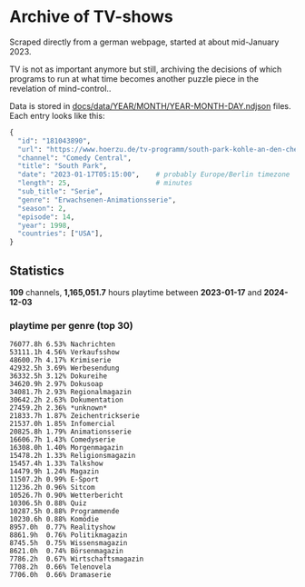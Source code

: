 # Archive of TV-shows

Scraped directly from a german webpage, started at about mid-January 2023.

TV is not as important anymore but still, archiving the decisions of which programs to run at what time
becomes another puzzle piece in the revelation of mind-control.. 

Data is stored in [docs/data/YEAR/MONTH/YEAR-MONTH-DAY.ndjson](docs/data/) files. 
Each entry looks like this:

```python
{
  "id": "181043890", 
  "url": "https://www.hoerzu.de/tv-programm/south-park-kohle-an-den-chefkoch/bid_181043890/", 
  "channel": "Comedy Central", 
  "title": "South Park", 
  "date": "2023-01-17T05:15:00",    # probably Europe/Berlin timezone 
  "length": 25,                     # minutes 
  "sub_title": "Serie", 
  "genre": "Erwachsenen-Animationsserie", 
  "season": 2, 
  "episode": 14, 
  "year": 1998, 
  "countries": ["USA"],
}
```

## Statistics

**109** channels, **1,165,051.7** hours playtime between **2023-01-17** and **2024-12-03**


### playtime per genre (top 30)

    76077.8h 6.53% Nachrichten
    53111.1h 4.56% Verkaufsshow
    48600.7h 4.17% Krimiserie
    42932.5h 3.69% Werbesendung
    36332.5h 3.12% Dokureihe
    34620.9h 2.97% Dokusoap
    34081.7h 2.93% Regionalmagazin
    30642.2h 2.63% Dokumentation
    27459.2h 2.36% *unknown*
    21833.7h 1.87% Zeichentrickserie
    21537.0h 1.85% Infomercial
    20825.8h 1.79% Animationsserie
    16606.7h 1.43% Comedyserie
    16308.0h 1.40% Morgenmagazin
    15478.2h 1.33% Religionsmagazin
    15457.4h 1.33% Talkshow
    14479.9h 1.24% Magazin
    11507.2h 0.99% E-Sport
    11236.2h 0.96% Sitcom
    10526.7h 0.90% Wetterbericht
    10306.5h 0.88% Quiz
    10287.5h 0.88% Programmende
    10230.6h 0.88% Komödie
    8957.0h  0.77% Realityshow
    8861.9h  0.76% Politikmagazin
    8745.5h  0.75% Wissensmagazin
    8621.0h  0.74% Börsenmagazin
    7786.2h  0.67% Wirtschaftsmagazin
    7708.2h  0.66% Telenovela
    7706.0h  0.66% Dramaserie

